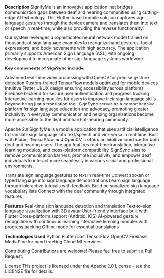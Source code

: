 **Description**
SignifyMe is an innovative application that bridges communication gaps between deaf and hearing communities using cutting-edge AI technology. This Flutter-based mobile solution captures sign language gestures through the device camera and translates them into text or speech in real-time, while also providing the reverse functionality.

Our system leverages a sophisticated neural network model trained on thousands of sign language examples to recognize hand gestures, facial expressions, and body movements with high accuracy. The application primarily supports American Sign Language (ASL) with ongoing development to incorporate other sign language systems worldwide.

**Key components of SignSync include:**

Advanced real-time video processing with OpenCV for precise gesture detection
Custom-trained TensorFlow models optimized for mobile devices
Intuitive Flutter UI/UX design ensuring accessibility across platforms
Firebase backend for secure user authentication and progress tracking
Interactive learning modules for users to improve their sign language skills
Beyond being just a translation tool, SignSync serves as a comprehensive platform for sign language education and advocacy, promoting greater inclusivity in everyday communication and helping organizations become more accessible to the deaf and hard-of-hearing community.

 Apache 2.0
SignifyMe is a mobile application that uses artificial intelligence to translate sign language into text/speech and vice versa in real-time. Built with Flutter, TensorFlow, and OpenCV, it offers an intuitive interface for both deaf and hearing users. The app features real-time translation, interactive learning modules, and cross-platform compatibility. SignSync aims to remove communication barriers, promote inclusivity, and empower deaf individuals to interact more seamlessly in various social and professional environments.

Translate sign language gestures to text in real-time
Convert spoken or typed language into sign language demonstrations
Learn sign language through interactive tutorials with feedback
Build personalized sign language vocabulary lists
Connect with the deaf community through integrated features

**Features**
Real-time sign language detection and translation
Text-to-sign language visualization with 3D avatar
User-friendly interface built with Flutter
Cross-platform support (Android, iOS)
AI-powered gesture recognition with continuous learning
Interactive learning modules with progress tracking
Offline mode for essential translations

**Technologies Used**
Python
Flutter/Dart
TensorFlow
OpenCV
Firebase
MediaPipe for hand tracking
Cloud ML services

Contributing
Contributions are welcome! Please feel free to submit a Pull Request.

License
This project is licensed under the  Apache 2.0 License - see the LICENSE file for details.
